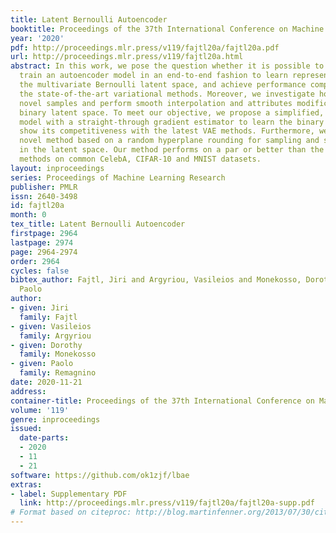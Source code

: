 ```yaml
---
title: Latent Bernoulli Autoencoder
booktitle: Proceedings of the 37th International Conference on Machine Learning
year: '2020'
pdf: http://proceedings.mlr.press/v119/fajtl20a/fajtl20a.pdf
url: http://proceedings.mlr.press/v119/fajtl20a.html
abstract: In this work, we pose the question whether it is possible to design and
  train an autoencoder model in an end-to-end fashion to learn representations in
  the multivariate Bernoulli latent space, and achieve performance comparable with
  the state-of-the-art variational methods. Moreover, we investigate how to generate
  novel samples and perform smooth interpolation and attributes modification in the
  binary latent space. To meet our objective, we propose a simplified, deterministic
  model with a straight-through gradient estimator to learn the binary latents and
  show its competitiveness with the latest VAE methods. Furthermore, we propose a
  novel method based on a random hyperplane rounding for sampling and smooth interpolation
  in the latent space. Our method performs on a par or better than the current state-of-the-art
  methods on common CelebA, CIFAR-10 and MNIST datasets.
layout: inproceedings
series: Proceedings of Machine Learning Research
publisher: PMLR
issn: 2640-3498
id: fajtl20a
month: 0
tex_title: Latent Bernoulli Autoencoder
firstpage: 2964
lastpage: 2974
page: 2964-2974
order: 2964
cycles: false
bibtex_author: Fajtl, Jiri and Argyriou, Vasileios and Monekosso, Dorothy and Remagnino,
  Paolo
author:
- given: Jiri
  family: Fajtl
- given: Vasileios
  family: Argyriou
- given: Dorothy
  family: Monekosso
- given: Paolo
  family: Remagnino
date: 2020-11-21
address: 
container-title: Proceedings of the 37th International Conference on Machine Learning
volume: '119'
genre: inproceedings
issued:
  date-parts:
  - 2020
  - 11
  - 21
software: https://github.com/ok1zjf/lbae
extras:
- label: Supplementary PDF
  link: http://proceedings.mlr.press/v119/fajtl20a/fajtl20a-supp.pdf
# Format based on citeproc: http://blog.martinfenner.org/2013/07/30/citeproc-yaml-for-bibliographies/
---
```

